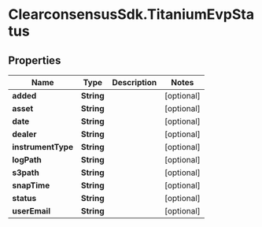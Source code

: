 # ClearconsensusSdk.TitaniumEvpStatus

## Properties

Name | Type | Description | Notes
------------ | ------------- | ------------- | -------------
**added** | **String** |  | [optional] 
**asset** | **String** |  | [optional] 
**date** | **String** |  | [optional] 
**dealer** | **String** |  | [optional] 
**instrumentType** | **String** |  | [optional] 
**logPath** | **String** |  | [optional] 
**s3path** | **String** |  | [optional] 
**snapTime** | **String** |  | [optional] 
**status** | **String** |  | [optional] 
**userEmail** | **String** |  | [optional] 


